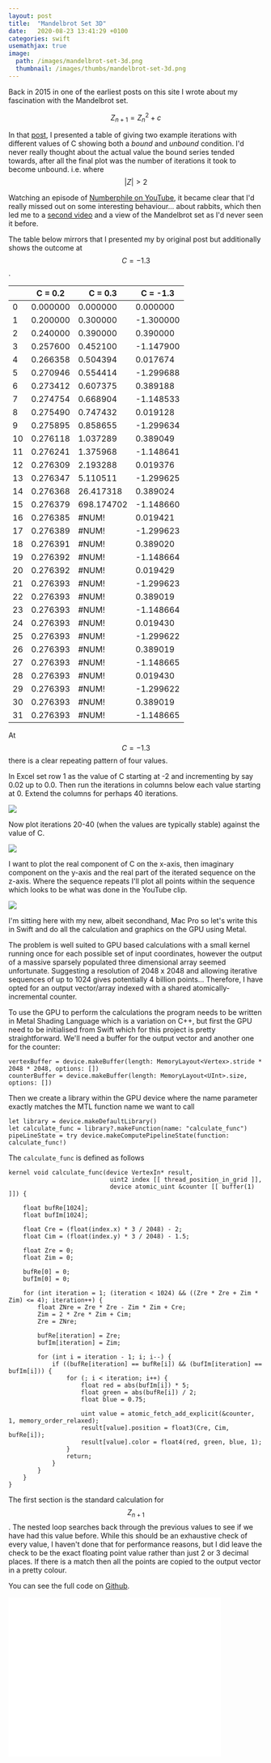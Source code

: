```yaml
---
layout: post
title:  "Mandelbrot Set 3D"
date:   2020-08-23 13:41:29 +0100
categories: swift
usemathjax: true
image:
  path: /images/mandelbrot-set-3d.png
  thumbnail: /images/thumbs/mandelbrot-set-3d.png
---
```


Back in 2015 in one of the earliest posts on this site I wrote about my fascination with the Mandelbrot set.

$$Z_{n+1}=Z_n^2+c$$

In that [post](/mandlebrot-set/), I presented a table of giving two example iterations with different values of C showing both a *bound* and *unbound* condition.  I'd never really thought about the actual value the bound series tended towards, after all the final plot was the number of iterations it took to become unbound. i.e. where $$\lvert Z \rvert > 2$$

Watching an episode of [Numberphile on YouTube](https://youtu.be/ETrYE4MdoLQ), it became clear that I'd really missed out on some interesting behaviour... about rabbits, which then led me to a [second video](https://youtu.be/ovJcsL7vyrk) and a view of the Mandelbrot set as I'd never seen it before.

The table below mirrors that I presented my by original post but additionally shows the outcome at $$C=-1.3$$.

|     | C = 0.2  | C = 0.3    | C = -1.3   |
| --- | -------- | ---------- | ---------- |
| 0   | 0.000000 | 0.000000   | 0.000000   |
| 1   | 0.200000 | 0.300000   | \-1.300000 |
| 2   | 0.240000 | 0.390000   | 0.390000   |
| 3   | 0.257600 | 0.452100   | \-1.147900 |
| 4   | 0.266358 | 0.504394   | 0.017674   |
| 5   | 0.270946 | 0.554414   | \-1.299688 |
| 6   | 0.273412 | 0.607375   | 0.389188   |
| 7   | 0.274754 | 0.668904   | \-1.148533 |
| 8   | 0.275490 | 0.747432   | 0.019128   |
| 9   | 0.275895 | 0.858655   | \-1.299634 |
| 10  | 0.276118 | 1.037289   | 0.389049   |
| 11  | 0.276241 | 1.375968   | \-1.148641 |
| 12  | 0.276309 | 2.193288   | 0.019376   |
| 13  | 0.276347 | 5.110511   | \-1.299625 |
| 14  | 0.276368 | 26.417318  | 0.389024   |
| 15  | 0.276379 | 698.174702 | \-1.148660 |
| 16  | 0.276385 | #NUM!      | 0.019421   |
| 17  | 0.276389 | #NUM!      | \-1.299623 |
| 18  | 0.276391 | #NUM!      | 0.389020   |
| 19  | 0.276392 | #NUM!      | \-1.148664 |
| 20  | 0.276392 | #NUM!      | 0.019429   |
| 21  | 0.276393 | #NUM!      | \-1.299623 |
| 22  | 0.276393 | #NUM!      | 0.389019   |
| 23  | 0.276393 | #NUM!      | \-1.148664 |
| 24  | 0.276393 | #NUM!      | 0.019430   |
| 25  | 0.276393 | #NUM!      | \-1.299622 |
| 26  | 0.276393 | #NUM!      | 0.389019   |
| 27  | 0.276393 | #NUM!      | \-1.148665 |
| 28  | 0.276393 | #NUM!      | 0.019430   |
| 29  | 0.276393 | #NUM!      | \-1.299622 |
| 30  | 0.276393 | #NUM!      | 0.389019   |
| 31  | 0.276393 | #NUM!      | \-1.148665 |

At $$C=-1.3$$ there is a clear repeating pattern of four values.

In Excel set row 1 as the value of C starting at -2 and incrementing by say 0.02 up to 0.0.  Then run the iterations in columns below each value starting at 0.  Extend the columns for perhaps 40 iterations.

![](/images/Excel-Formulas-Shown.png)

Now plot iterations 20-40 (when the values are typically stable) against the value of C.

![](/images/Excel-Plot.png)

I want to plot the real component of C on the x-axis, then imaginary component on the y-axis and the real part of the iterated sequence on the z-axis.  Where the sequence repeats I'll plot all points within the sequence which looks to be what was done in the YouTube clip.

![](/images/3d-axis.svg)

I'm sitting here with my new, albeit secondhand, Mac Pro so let's write this in Swift and do all the calculation and graphics on the GPU using Metal.

The problem is well suited to GPU based calculations with a small kernel running once for each possible set of input coordinates, however the output of a massive sparsely populated three dimensional array seemed unfortunate.  Suggesting a resolution of 2048 x 2048 and allowing iterative sequences of up to 1024 gives potentially 4 billion points...  Therefore, I have opted for an output vector/array indexed with a shared atomically-incremental counter.

To use the GPU to perform the calculations the program needs to be written in Metal Shading Language which is a variation on C++, but first the GPU need to be initialised from Swift which for this project is pretty straightforward.  We'll need a buffer for the output vector and another one for the counter:

    vertexBuffer = device.makeBuffer(length: MemoryLayout<Vertex>.stride * 2048 * 2048, options: [])
    counterBuffer = device.makeBuffer(length: MemoryLayout<UInt>.size, options: [])
    
Then we create a library within the GPU device where the name parameter exactly matches the MTL function name we want to call

    let library = device.makeDefaultLibrary()
    let calculate_func = library?.makeFunction(name: "calculate_func")
    pipeLineState = try device.makeComputePipelineState(function: calculate_func!)

The `calculate_func` is defined as follows

    kernel void calculate_func(device VertexIn* result,
                                uint2 index [[ thread_position_in_grid ]],
                                device atomic_uint &counter [[ buffer(1) ]]) {

        float bufRe[1024];
        float bufIm[1024];

        float Cre = (float(index.x) * 3 / 2048) - 2;
        float Cim = (float(index.y) * 3 / 2048) - 1.5;

        float Zre = 0;
        float Zim = 0;
        
        bufRe[0] = 0;
        bufIm[0] = 0;

        for (int iteration = 1; (iteration < 1024) && ((Zre * Zre + Zim * Zim) <= 4); iteration++) {
            float ZNre = Zre * Zre - Zim * Zim + Cre;
            Zim = 2 * Zre * Zim + Cim;
            Zre = ZNre;
                    
            bufRe[iteration] = Zre;
            bufIm[iteration] = Zim;
            
            for (int i = iteration - 1; i; i--) {
                if ((bufRe[iteration] == bufRe[i]) && (bufIm[iteration] == bufIm[i])) {
                    for (; i < iteration; i++) {
                        float red = abs(bufIm[i]) * 5;
                        float green = abs(bufRe[i]) / 2;
                        float blue = 0.75;
                        
                        uint value = atomic_fetch_add_explicit(&counter, 1, memory_order_relaxed);
                        result[value].position = float3(Cre, Cim, bufRe[i]);
                        result[value].color = float4(red, green, blue, 1);
                    }
                    return;
                }
            }
        }
    }

The first section is the standard calculation for $$Z_{n+1}$$. The nested loop searches back through the previous values to see if we have had this value before.  While this should be an exhaustive check of every value, I haven't done that for performance reasons, but I did leave the check to be the exact floating point value rather than just 2 or 3 decimal places.  If there is a match then all the points are copied to the output vector in a pretty colour.

You can see the full code on [Github](https://github.com/mtelvers/threeDbrot).

<iframe width="420" height="315" src="//www.youtube.com/embed/mFDDqfB-a1U" frameborder="0" allowfullscreen="allowfullscreen">&nbsp;</iframe>
